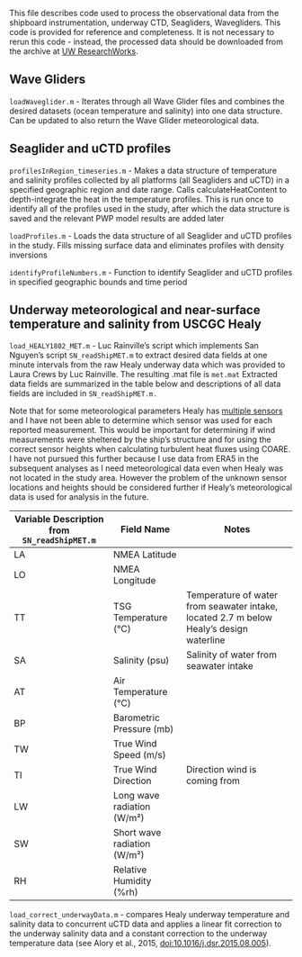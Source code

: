 This file describes code used to process the observational data from the shipboard instrumentation, underway CTD, Seagliders, Wavegliders. This code is provided for reference and completeness. It is not necessary to rerun this code - instead, the processed data should be downloaded from the archive at [UW ResearchWorks](http://hdl.handle.net/1773/47135). 

## Wave Gliders
`loadWaveglider.m` - Iterates through all Wave Glider files and combines the desired datasets (ocean temperature and salinity) into one data structure. Can be updated to also return the Wave Glider meteorological data. 

## Seaglider and uCTD profiles
`profilesInRegion_timeseries.m` - Makes a data structure of temperature and salinity profiles collected by all platforms (all Seagliders and uCTD) in a specified geographic region and date range. Calls calculateHeatContent to depth-integrate the heat in the temperature profiles. This is run once to identify all of the profiles used in the study, after which the data structure is saved and the relevant PWP model results are added later

`loadProfiles.m` -  Loads the data structure of all Seaglider and uCTD profiles in the study. Fills missing surface data and eliminates profiles with density inversions

`identifyProfileNumbers.m` - Function to identify Seaglider and uCTD profiles in specified geographic bounds and time period

## Underway meteorological and near-surface temperature and salinity from USCGC Healy
`load_HEALY1802_MET.m` - Luc Rainville’s script which implements San Nguyen’s script `SN_readShipMET.m` to extract desired data fields at one minute intervals from the raw Healy underway data which was provided to Laura Crews by Luc Rainville. The resulting .mat file is `met.mat` Extracted data fields are summarized in the table below and descriptions of all data fields are included in `SN_readShipMET.m.`

Note that for some meteorological parameters Healy has [multiple sensors](https://github.com/lauracrews/meltwaterAdvection/blob/main/code/process_raw_observational_data/Shipboard%20Science%20Data%20Collection%20Map_HCO%20and%20Transducer%20View.pdf) and I have not been able to determine which sensor was used for each reported measurement. This would be important for determining if wind measurements were sheltered by the ship’s structure and for using the correct sensor heights when calculating turbulent heat fluxes using COARE. I have not pursued this further because I use data from ERA5 in the subsequent analyses as I need meteorological data even when Healy was not located in the study area. However the problem of the unknown sensor locations and heights should be considered further if Healy’s meteorological data is used for analysis in the future. 

| Variable Description from `SN_readShipMET.m`  | Field Name                                          | Notes |
|-------------|--------------------------------------------------------|-------|
| LA          | NMEA Latitude                                          |       |
| LO          | NMEA Longitude                                         |       |
| TT          | TSG Temperature (°C)                                   | Temperature of water from seawater intake, located 2.7 m below Healy’s design waterline |
| SA          | Salinity (psu)                                         | Salinity of water from seawater intake |
| AT          | Air Temperature (°C)                                   |       |
| BP          | Barometric Pressure (mb)                               |       |
| TW          | True Wind Speed (m/s)                                  |       |
| TI          | True Wind Direction                                    | Direction wind is coming from |
| LW          | Long wave radiation (W/m²)                             |       |
| SW          | Short wave radiation (W/m²)                            |       |
| RH          | Relative Humidity (%rh)                                |       |


`load_correct_underwayData.m` - compares Healy underway temperature and salinity data to concurrent uCTD data and applies a linear fit correction to the underway salinity data and a constant correction to the underway temperature data (see Alory et al., 2015, [doi:10.1016/j.dsr.2015.08.005](https://www.sciencedirect.com/science/article/pii/S0967063715001417)).  
